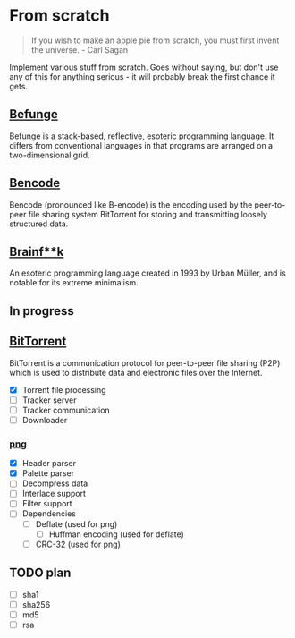 # From scratch

> If you wish to make an apple pie from scratch, you must first invent the universe. - Carl Sagan

Implement various stuff from scratch. Goes without saying, but don't use any of this for anything serious - it will probably break the first chance it gets.

## [Befunge](befunge)

Befunge is a stack-based, reflective, esoteric programming language. It differs from conventional languages in that programs are arranged on a two-dimensional grid.

## [Bencode](bencode)

Bencode (pronounced like B-encode) is the encoding used by the peer-to-peer file sharing system BitTorrent for storing and transmitting loosely structured data.

## [Brainf\*\*k](branf)

An esoteric programming language created in 1993 by Urban Müller, and is notable for its extreme minimalism.

## In progress

## [BitTorrent](torrent)

BitTorrent is a communication protocol for peer-to-peer file sharing (P2P) which is used to distribute data and electronic files over the Internet.

- [x] Torrent file processing
- [ ] Tracker server
- [ ] Tracker communication
- [ ] Downloader

### [png](png)

- [x] Header parser
- [x] Palette parser
- [ ] Decompress data
- [ ] Interlace support
- [ ] Filter support
- [ ] Dependencies
  - [ ] Deflate (used for png)
    - [ ] Huffman encoding (used for deflate)
  - [ ] CRC-32 (used for png)

## TODO plan

- [ ] sha1
- [ ] sha256
- [ ] md5
- [ ] rsa
